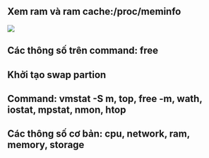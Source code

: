 ## Xem ram và ram cache:/proc/meminfo

<img src="https://i.imgur.com/1M245kD.png">

## Các thông số trên command: free

## Khởi tạo swap partion

## Command: vmstat -S m, top, free -m, wath, iostat, mpstat, nmon, htop

## Các thông số cơ bản: cpu, network, ram, memory, storage


